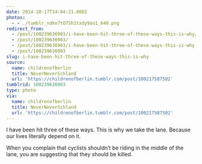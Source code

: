 ```yaml
---
date: 2014-10-17T14:04:21.000Z
photos:
  - - ./tumblr_ndkn7tO7Sh1txdy9oo1_640.png
redirect_from:
  - /post/100239636903/i-have-been-hit-three-of-these-ways-this-is-why/
  - /post/100239636903/
  - /post/100239636903/i-have-been-hit-three-of-these-ways-this-is-why
  - /post/100239636903
slug: i-have-been-hit-three-of-these-ways-this-is-why
source:
  name: childrenofberlin
  title: NeverNeverSchland
  url: 'https://childrenofberlin.tumblr.com/post/100217587502'
tumblrid: 100239636903
type: photo
via:
  name: childrenofberlin
  title: NeverNeverSchland
  url: 'https://childrenofberlin.tumblr.com/post/100217587502'
---
```

<p>I have been hit three of these ways. This is why we take the lane. Because our lives literally depend on it. </p><p>When you complain that cyclists shouldn&rsquo;t be riding in the middle of the lane, you are suggesting that they should be killed.</p>
